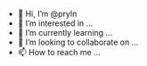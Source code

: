 - 👋 Hi, I’m @pryln
- 👀 I’m interested in ...
- 🌱 I’m currently learning ...
- 💞️ I’m looking to collaborate on ...
- 📫 How to reach me ...

<!---
pryln/pryln is a ✨ special ✨ repository because its `README.md` (this file) appears on your GitHub profile.
You can click the Preview link to take a look at your changes.
--->
